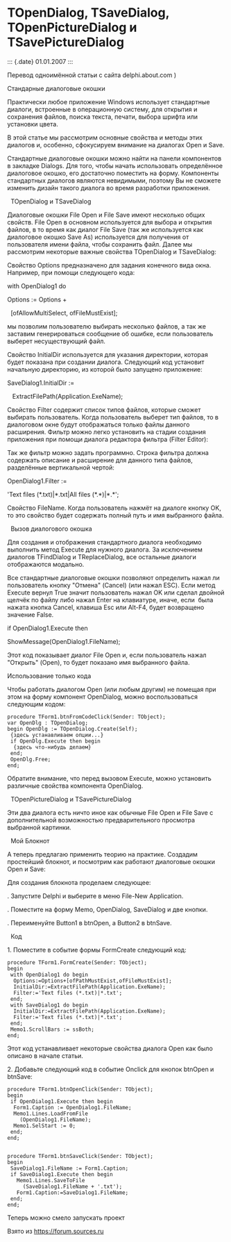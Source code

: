 TOpenDialog, TSaveDialog, TOpenPictureDialog и TSavePictureDialog
=================================================================

::: {.date}
01.01.2007
:::

Перевод одноимённой статьи с сайта delphi.about.com )

Стандарные диалоговые окошки

Практически любое приложение Windows использует стандартные диалоги,
встроенные в операционную систему, для открытия и сохранения файлов,
поиска текста, печати, выбора шрифта или установки цвета.

В этой статье мы рассмотрим основные свойства и методы этих диалогов и,
особенно, сфокусируем внимание на диалогах Open и Save.

Стандартные диалоговые окошки можно найти на панели компонентов в
закладке Dialogs. Для того, чтобы начать использовать определённое
диалоговое окошко, его достаточно поместить на форму. Компоненты
стандартных диалогов являются невидимыми, поэтому Вы не сможете изменить
дизайн такого диалога во время разработки приложения.

  TOpenDialog и TSaveDialog

Диалоговые окошки File Open и File Save имеют несколько общих свойств.
File Open в основном используется для выбора и открытия файлов, в то
время как диалог File Save (так же используется как диалоговое окошко
Save As) используется для получения от пользователя имени файла, чтобы
сохранить файл. Далее мы рассмотрим некоторые важные свойства
TOpenDialog и TSaveDialog:

Свойство Options предназначено для задания конечного вида окна.
Например, при помощи следующего кода:

with OpenDialog1 do

Options := Options +

  \[ofAllowMultiSelect, ofFileMustExist\];

мы позволим пользователю выбирать несколько файлов, а так же заставим
генерироваться сообщение об ошибке, если пользователь выберет
несуществующий файл.

Свойство InitialDir используется для указания директории, которая будет
показана при создании диалога. Следующий код установит начальную
директорию, из которой было запущено приложение:

SaveDialog1.InitialDir :=

   ExtractFilePath(Application.ExeName);

Свойство Filter содержит список типов файлов, которые сможет выбирать
пользователь. Когда пользователь выберет тип файлов, то в диалоговом
окне будут отображаться только файлы данного расширения. Фильтр можно
легко установить на стадии создания приложения при помощи диалога
редактора фильтра (Filter Editor): 

Так же фильтр можно задать программно. Строка фильтра должна содержать
описание и расширение для данного типа файлов, разделённые вертикальной
чертой:

OpenDialog1.Filter :=

\'Text files (\*.txt)\|\*.txt\|All files (\*.\*)\|\*.\*\';

Свойство FileName. Когда пользователь нажмёт на диалоге кнопку OK, то
это свойство будет содержать полный путь и имя выбранного файла.

  Вызов диалогового окошка

Для создания и отображения стандартного диалога необходимо выполнить
метод Execute для нужного диалога. За исключением диалогов TFindDialog и
TReplaceDialog, все остальные диалоги отображаются модально.

Все стандартные диалоговые окошки позволяют определить нажал ли
пользователь кнопку \"Отмена\" (Cancel) (или нажал ESC). Если метод
Execute вернул True значит пользователь нажал OK или сделал двойной
щелчёк по файлу либо нажал Enter на клавиатуре, иначе, если  была нажата
кнопка Cancel, клавиша Esc или Alt-F4, будет возвращено значение False.

if OpenDialog1.Execute then

ShowMessage(OpenDialog1.FileName);

Этот код показывает диалог File Open и, если пользователь нажал
\"Открыть\" (Open), то будет показано имя выбранного файла.

Использование только кода

Чтобы работать диалогом Open (или любым другим) не помещая при этом на
форму компонент OpenDialog, можно воспользоваться следующим кодом:

    procedure TForm1.btnFromCodeClick(Sender: TObject);
    var OpenDlg : TOpenDialog; 
    begin OpenDlg := TOpenDialog.Create(Self); 
     {здесь устанавливаем опции...}
     if OpenDlg.Execute then begin 
      {здесь что-нибудь делаем} 
     end; 
     OpenDlg.Free; 
    end;

Обратите внимание, что перед вызовом Execute, можно установить различные
свойства компонента OpenDialog.

  TOpenPictureDialog и TSavePictureDialog  

Эти два диалога есть ничто иное как обычные File Open и File Save с
дополнительной возможностью предварительного просмотра выбранной
картинки.

  Мой Блокнот

А теперь предлагаю применить теорию на практике. Создадим простейший
блокнот, и посмотрим как работают диалоговые окошки Open и Save:

Для создания блокнота проделаем следующее:

. Запустите Delphi и выберите в меню File-New Application.

. Поместите на форму Memo, OpenDialog, SaveDialog и две кнопки.

. Переименуйте Button1 в btnOpen, а Button2 в btnSave.

  Код

1\. Поместите в событие формы FormCreate следующий код:

    procedure TForm1.FormCreate(Sender: TObject);
    begin
     with OpenDialog1 do begin
      Options:=Options+[ofPathMustExist,ofFileMustExist];
      InitialDir:=ExtractFilePath(Application.ExeName);
      Filter:='Text files (*.txt)|*.txt';
     end;
     with SaveDialog1 do begin
      InitialDir:=ExtractFilePath(Application.ExeName);
      Filter:='Text files (*.txt)|*.txt';
     end;
     Memo1.ScrollBars := ssBoth;
    end;

Этот код устанавливает некоторые свойства диалога Open как было описано
в начале статьи.

2\. Добавьте следующий код в событие Onclick для кнопок btnOpen и
btnSave:

    procedure TForm1.btnOpenClick(Sender: TObject);
    begin
     if OpenDialog1.Execute then begin
      Form1.Caption := OpenDialog1.FileName;
      Memo1.Lines.LoadFromFile
        (OpenDialog1.FileName);
      Memo1.SelStart := 0;
     end;
    end;
     
     
    procedure TForm1.btnSaveClick(Sender: TObject);
    begin
     SaveDialog1.FileName := Form1.Caption;
     if SaveDialog1.Execute then begin
       Memo1.Lines.SaveToFile
         (SaveDialog1.FileName + '.txt');
       Form1.Caption:=SaveDialog1.FileName;
     end;
    end;

Теперь можно смело запускать проект

Взято из <https://forum.sources.ru>
